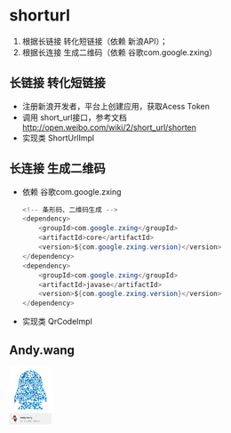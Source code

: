 shorturl
================================
1) 根据长链接 转化短链接（依赖 新浪API）；
2) 根据长连接 生成二维码（依赖 谷歌com.google.zxing）

## 长链接 转化短链接

- 注册新浪开发者，平台上创建应用，获取Acess Token
- 调用 short_url接口，参考文档 http://open.weibo.com/wiki/2/short_url/shorten
- 实现类 ShortUrlImpl

## 长连接 生成二维码

- 依赖 谷歌com.google.zxing
   ```java
   <!-- 条形码、二维码生成 -->
   <dependency>
       <groupId>com.google.zxing</groupId>
       <artifactId>core</artifactId>
       <version>${com.google.zxing.version}</version>
   </dependency>
   <dependency>
       <groupId>com.google.zxing</groupId>
       <artifactId>javase</artifactId>
       <version>${com.google.zxing.version}</version>
   </dependency>
   ```
- 实现类 QrCodeImpl

## Andy.wang

<img src="doc/594580820.jpg" width="15%" alt="Andy.wang的QQ"/>


